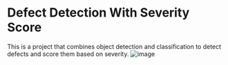# Defect Detection With Severity Score
This is a project that combines object detection and classification to detect defects and score them based on severity.
![image](https://github.com/silicon-optronics-inc/Object_detection_with_severity_score/blob/master/doc/demo.gif)  

